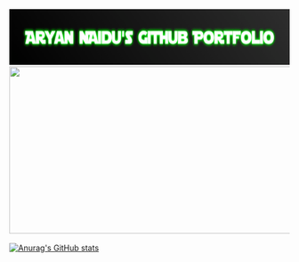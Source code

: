 <img src="https://github.com/aryann010/aryann010/blob/main/Aryan-Naidu-s-GitHub-Portfolio-2-12-2022.gif?raw=truef" width="900" height="100" />
<img src="https://user-images.githubusercontent.com/39635734/82733390-d26ea100-9ce9-11ea-8c9e-e66e80e7d83b.gif" width="900" height="300" />




 





[![Anurag's GitHub stats](https://github-readme-stats.vercel.app/api?username=aryann010)](https://github.com/anuraghazra/github-readme-stats)
